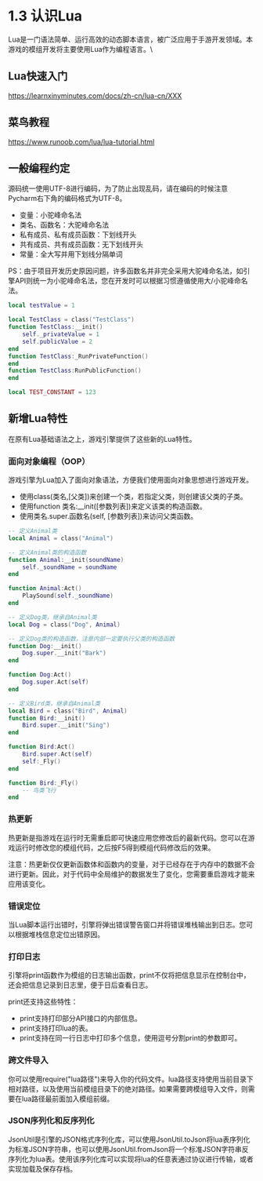 # 1.3 认识Lua

Lua是一门语法简单、运行高效的动态脚本语言，被广泛应用于手游开发领域。本游戏的模组开发将主要使用Lua作为编程语言。\


## Lua快速入门

https://learnxinyminutes.com/docs/zh-cn/lua-cn/XXX

## 菜鸟教程

https://www.runoob.com/lua/lua-tutorial.html

## 一般编程约定

源码统一使用UTF-8进行编码，为了防止出现乱码，请在编码的时候注意Pycharm右下角的编码格式为UTF-8。

* 变量：小驼峰命名法
* 类名、函数名：大驼峰命名法
* 私有成员、私有成员函数：下划线开头
* 共有成员、共有成员函数：无下划线开头
* 常量：全大写并用下划线分隔单词

PS：由于项目开发历史原因问题，许多函数名并非完全采用大驼峰命名法，如引擎API则统一为小驼峰命名法，您在开发时可以根据习惯遵循使用大/小驼峰命名法。

```lua
local testValue = 1

local TestClass = class("TestClass")
function TestClass:__init()
    self._privateValue = 1
    self.publicValue = 2
end
function TestClass:_RunPrivateFunction()
end
function TestClass:RunPublicFunction()
end

local TEST_CONSTANT = 123
```

## 新增Lua特性

在原有Lua基础语法之上，游戏引擎提供了这些新的Lua特性。

### 面向对象编程（OOP）

游戏引擎为Lua加入了面向对象语法，方便我们使用面向对象思想进行游戏开发。

* 使用class(类名,\[父类])来创建一个类，若指定父类，则创建该父类的子类。
* 使用function 类名:\_\_init(\[参数列表])来定义该类的构造函数。
* 使用类名.super.函数名(self, \[参数列表])来访问父类函数。

```lua
-- 定义Animal类
local Animal = class("Animal")

-- 定义Animal类的构造函数
function Animal:__init(soundName)
	self._soundName = soundName
end

function Animal:Act()
    PlaySound(self._soundName)
end

-- 定义Dog类，继承自Animal类
local Dog = class("Dog", Animal)

-- 定义Dog类的构造函数，注意内部一定要执行父类的构造函数
function Dog:__init()
    Dog.super.__init("Bark")
end

function Dog:Act()
    Dog.super.Act(self)
end

-- 定义Bird类，继承自Animal类
local Bird = class("Bird", Animal)
function Bird:__init()
    Bird.super.__init("Sing")
end

function Bird:Act()
    Bird.super.Act(self)
    self:_Fly()
end

function Bird:_Fly()
    -- 鸟类飞行
end

```

### 热更新

热更新是指游戏在运行时无需重启即可快速应用您修改后的最新代码。您可以在游戏运行时修改您的模组代码，之后按F5得到模组代码修改后的效果。

注意：热更新仅仅更新函数体和函数内的变量，对于已经存在于内存中的数据不会进行更新。因此，对于代码中全局维护的数据发生了变化，您需要重启游戏才能来应用该变化。

### 错误定位

当Lua脚本运行出错时，引擎将弹出错误警告窗口并将错误堆栈输出到日志。您可以根据堆栈信息定位出错原因。

### 打印日志

引擎将print函数作为模组的日志输出函数，print不仅将把信息显示在控制台中，还会把信息记录到日志里，便于日后查看日志。

print还支持这些特性：

* print支持打印部分API接口的内部信息。
* print支持打印lua的表。
* print支持在同一行日志中打印多个信息，使用逗号分割print的参数即可。

### 跨文件导入

你可以使用require("lua路径")来导入你的代码文件。lua路径支持使用当前目录下相对路径，以及使用当前模组目录下的绝对路径。如果需要跨模组导入文件，则需要在lua路径最前面加入模组前缀。

### JSON序列化和反序列化

JsonUtil是引擎的JSON格式序列化库，可以使用JsonUtil.toJson将lua表序列化为标准JSON字符串，也可以使用JsonUtil.fromJson将一个标准JSON字符串反序列化为lua表。使用该序列化库可以实现将lua的任意表通过协议进行传输，或者实现加载及保存存档。





